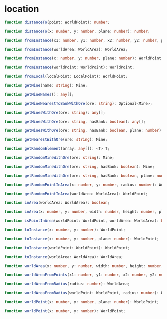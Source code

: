 # location

```typescript
function distanceTo(point: WorldPoint): number;
```

```typescript
function distanceTo(x: number, y: number, plane: number): number;
```

```typescript
function fromInstance(x1: number, y1: number, x2: number, y2: number, plane: number): WorldArea;
```

```typescript
function fromInstance(worldArea: WorldArea): WorldArea;
```

```typescript
function fromInstance(x: number, y: number, plane: number): WorldPoint;
```

```typescript
function fromInstance(worldPoint: WorldPoint): WorldPoint;
```

```typescript
function fromLocal(localPoint: LocalPoint): WorldPoint;
```

```typescript
function getMine(name: string): Mine;
```

```typescript
function getMineNames(): any[];
```

```typescript
function getMineNearestToBankWithOre(ore: string): Optional<Mine>;
```

```typescript
function getMinesWithOre(ore: string): any[];
```

```typescript
function getMinesWithOre(ore: string, hasBank: boolean): any[];
```

```typescript
function getMinesWithOre(ore: string, hasBank: boolean, plane: number): any[];
```

```typescript
function getNearestWithOre(ore: string): Mine;
```

```typescript
function getRandomElement(array: any[]): <T> T;
```

```typescript
function getRandomMineWithOre(ore: string): Mine;
```

```typescript
function getRandomMineWithOre(ore: string, hasBank: boolean): Mine;
```

```typescript
function getRandomMineWithOre(ore: string, hasBank: boolean, plane: number): Mine;
```

```typescript
function getRandomPointInArea(x: number, y: number, radius: number): WorldPoint;
```

```typescript
function getRandomPointInArea(worldArea: WorldArea): WorldPoint;
```

```typescript
function inArea(worldArea: WorldArea): boolean;
```

```typescript
function inArea(x: number, y: number, width: number, height: number, plane: number, isPoints: boolean): boolean;
```

```typescript
function isPointInArea(worldPoint: WorldPoint, worldArea: WorldArea): boolean;
```

```typescript
function toInstance(x: number, y: number): WorldPoint;
```

```typescript
function toInstance(x: number, y: number, plane: number): WorldPoint;
```

```typescript
function toInstance(worldPoint: WorldPoint): WorldPoint;
```

```typescript
function toInstance(worldArea: WorldArea): WorldArea;
```

```typescript
function worldArea(x: number, y: number, width: number, height: number, plane: number): WorldArea;
```

```typescript
function worldAreaFromPoints(x1: number, y1: number, x2: number, y2: number, plane: number): WorldArea;
```

```typescript
function worldAreaFromRadius(radius: number): WorldArea;
```

```typescript
function worldAreaFromRadius(worldPoint: WorldPoint, radius: number): WorldArea;
```

```typescript
function worldPoint(x: number, y: number, plane: number): WorldPoint;
```

```typescript
function worldPoint(x: number, y: number): WorldPoint;
```

